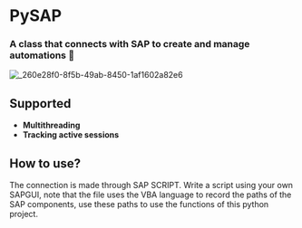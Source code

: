 # PySAP
### A class that connects with SAP to create and manage automations 🤖
![_260e28f0-8f5b-49ab-8450-1af1602a82e6](https://github.com/lucassfernando/PySAP/assets/89320727/1bbed6b5-45f5-416e-9b7d-071b8234de97)

## Supported
- **Multithreading**
- **Tracking active sessions**

## How to use?
  The connection is made through SAP SCRIPT.
  Write a script using your own SAPGUI, note that the file uses the VBA language to record the paths of the SAP components, use these paths to use the functions of this python project.
